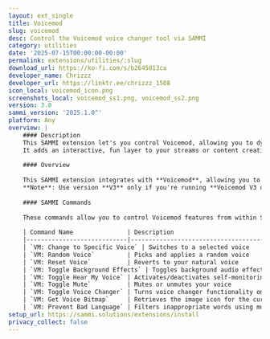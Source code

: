 ```yaml
---
layout: ext_single
title: Voicemod
slug: voicemod
desc: Control the Voicemod voice changer tool via SAMMI
category: utilities
date: '2025-07-15T00:00:00-00:00'
permalink: extensions/utilities/:slug
download_url: https://ko-fi.com/s/b2645013ca
developer_name: Chrizzz
developer_url: https://linktr.ee/chrizzz_1508
icon_local: voicemod_icon.png
screenshots_local: voicemod_ss1.png, voicemod_ss2.png
version: 3.0
sammi_version: '2025.1.0^'
platform: Any
overview: |
    #### Description
    This SAMMI extension let's you control Voicemod, allowing you to dynamically change your voice in real time.
    It adds an interactive, fun layer to your streams or content creation.
    
    #### Overview
    
    This SAMMI extension integrates with **Voicemod**, allowing you to dynamically control and change your voice in real time. Add an interactive, fun layer to your streams or content creation.
    **Note**: Use version **V3** only if you're running **Voicemod V3 or higher**. For older versions, please use the **V1.1** extension.
    
    #### SAMMI Commands
    
    These commands allow you to control Voicemod features from within SAMMI. Some may take a moment to apply—use **Wait Until Variable Exists** when necessary.
    
    | Command Name               | Description                                                           |
    |----------------------------|-----------------------------------------------------------------------|
    | `VM: Change to Specific Voice` | Switches to a selected voice                                        |
    | `VM: Random Voice`         | Picks and applies a random voice                                      |
    | `VM: Reset Voice`          | Reverts to your natural voice                                         |
    | `VM: Toggle Background Effects` | Toggles background audio effects                                  |
    | `VM: Toggle Hear My Voice` | Activates/deactivates self-monitoring of your transformed voice       |
    | `VM: Toggle Mute`          | Mutes or unmutes your voice                                          |
    | `VM: Toggle Voice Changer` | Turns voice changer functionality on or off                          |
    | `VM: Get Voice Bitmap`     | Retrieves the image icon for the currently selected voice            |
    | `VM: Prevent Bad Language` | Filters inappropriate words using mute/beep for a set duration      |
setup_url: https://sammi.solutions/extensions/install
privacy_collect: false
---
```

